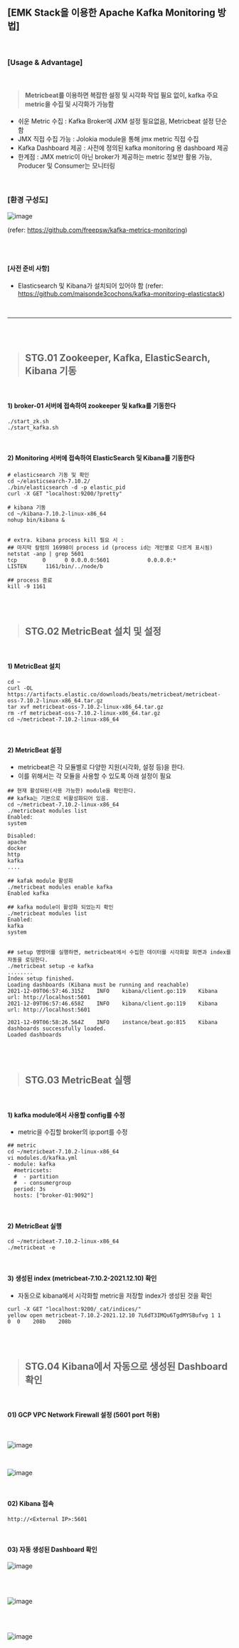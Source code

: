## [EMK Stack을 이용한 Apache Kafka Monitoring 방법]

<br>

### [Usage & Advantage]

<br>

> #### Metricbeat를 이용하면 복잡한 설정 및 시각화 작업 필요 없이, kafka 주요 metric을 수집 및 시각화가 가능함
 
- 쉬운 Metric 수집 : Kafka Broker에 JXM 설정 필요없음, Metricbeat 설정 단순함
- JMX 직접 수집 가능 : Jolokia module을 통해 jmx metric 직접 수집
- Kafka Dashboard 제공 : 사전에 정의된 kafka monitoring 용 dashboard 제공
- 한계점 : JMX metric이 아닌 broker가 제공하는 metric 정보만 활용 가능, Producer 및 Consumer는 모니터링 

<br>

### [환경 구성도]

![image](https://user-images.githubusercontent.com/30817824/172817156-666da4aa-fbf9-431f-8fef-5379677602af.png)


(refer: https://github.com/freepsw/kafka-metrics-monitoring)

<br><br>

#### [사전 준비 사항]
- Elasticsearch 및 Kibana가 설치되어 있어야 함
  (refer: https://github.com/maisonde3cochons/kafka-monitoring-elasticstack)

<br>

----------------------------------------------------

<br><br>

> ##  STG.01 Zookeeper, Kafka, ElasticSearch, Kibana 기동

<br>

#### 1) broker-01 서버에 접속하여 zookeeper 및 kafka를 기동한다


```
./start_zk.sh
./start_kafka.sh
```

<br>

#### 2) Monitoring 서버에 접속하여 ElasticSearch 및 Kibana를 기동한다

```
# elasticsearch 기동 및 확인
cd ~/elasticsearch-7.10.2/
./bin/elasticsearch -d -p elastic_pid
curl -X GET "localhost:9200/?pretty"

# kibana 기동
cd ~/kibana-7.10.2-linux-x86_64
nohup bin/kibana &


# extra. kibana process kill 필요 시 :
## 마지막 칼럼의 16998이 process id (process id는 개인별로 다르게 표시됨)
netstat -anp | grep 5601
tcp        0      0 0.0.0.0:5601            0.0.0.0:*               LISTEN      1161/bin/../node/b

## process 종료
kill -9 1161
```

<br><br>

> ##  STG.02 MetricBeat 설치 및 설정

<br>

#### 1) MetricBeat 설치

```
cd ~
curl -OL https://artifacts.elastic.co/downloads/beats/metricbeat/metricbeat-oss-7.10.2-linux-x86_64.tar.gz
tar xvf metricbeat-oss-7.10.2-linux-x86_64.tar.gz
rm -rf metricbeat-oss-7.10.2-linux-x86_64.tar.gz
cd ~/metricbeat-7.10.2-linux-x86_64
```

<br>

#### 2) MetricBeat 설정

- metricbeat은 각 모듈별로 다양한 지원(시각화, 설정 등)을 한다. 
- 이를 위해서는 각 모듈을 사용할 수 있도록 아래 설정이 필요

```
## 현재 활성돠된(사용 가능한) module을 확인한다. 
## kafka는 기본으로 비활성화되어 있음. 
cd ~/metricbeat-7.10.2-linux-x86_64
./metricbeat modules list
Enabled:
system

Disabled:
apache
docker
http
kafka
....

## kafak module 활성화
./metricbeat modules enable kafka
Enabled kafka

## kafka module이 활성화 되었는지 확인 
./metricbeat modules list
Enabled:
kafka
system


## setup 명령어를 실행하면, metricbeat에서 수집한 데이터를 시각화할 화면과 index를 자동을 로딩한다. 
./metricbeat setup -e kafka
........
Index setup finished.
Loading dashboards (Kibana must be running and reachable)
2021-12-09T06:57:46.315Z	INFO	kibana/client.go:119	Kibana url: http://localhost:5601
2021-12-09T06:57:46.658Z	INFO	kibana/client.go:119	Kibana url: http://localhost:5601

2021-12-09T06:58:26.564Z	INFO	instance/beat.go:815	Kibana dashboards successfully loaded.
Loaded dashboards

```


<br><br>

> ##  STG.03 MetricBeat 실행

<br>

#### 1) kafka module에서 사용할 config를 수정

- metric을 수집할 broker의 ip:port를 수정 
```
## metric
cd ~/metricbeat-7.10.2-linux-x86_64
vi modules.d/kafka.yml
- module: kafka
  #metricsets:
  #  - partition
  #  - consumergroup
  period: 3s
  hosts: ["broker-01:9092"]
```

<br>

#### 2) MetricBeat 실행

```
cd ~/metricbeat-7.10.2-linux-x86_64
./metricbeat -e
```

<br>

#### 3) 생성된 index (metricbeat-7.10.2-2021.12.10) 확인 
- 자동으로 kibana에서 시각화할 metric을 저장할 index가 생성된 것을 확인

```
curl -X GET "localhost:9200/_cat/indices/"
yellow open metricbeat-7.10.2-2021.12.10 7L6dT3IMQu6TgdMYSBufvg 1 1   0  0    208b    208b
```


<br><br>

> ##  STG.04 Kibana에서 자동으로 생성된 Dashboard 확인

<br>

#### 01) GCP VPC Network Firewall 설정 (5601 port 허용)

<br>

![image](https://user-images.githubusercontent.com/30817824/172518925-0a960d8a-8a56-4d92-9af6-bf24231fcf53.png)

<br>

![image](https://user-images.githubusercontent.com/30817824/172541307-5011100c-2428-4d12-aa07-93d52feeb89d.png)


<br>

#### 02) Kibana 접속

```
http://<External IP>:5601
```

<br>

#### 03) 자동 생성된 Dashboard 확인

![image](https://user-images.githubusercontent.com/30817824/172825176-b7de3bb5-ed33-41d2-9985-356cfba5e20f.png)

<br><br>

![image](https://user-images.githubusercontent.com/30817824/172825203-d37fb2ae-f0db-4f4a-9a77-f15d8bfb68eb.png)

<br><br>

![image](https://user-images.githubusercontent.com/30817824/172825227-f9543414-c918-4283-928c-9f04e5d07635.png)


